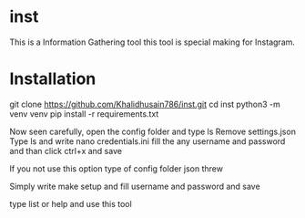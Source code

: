 # inst 
This is a Information Gathering tool 
this tool is special making for Instagram.

# Installation

git clone https://github.com/Khalidhusain786/inst.git
cd inst
python3 -m venv venv
pip install -r requirements.txt

Now seen carefully, open the config folder and  type ls
Remove  settings.json
Type ls and write nano credentials.ini
fill the any username and password and than click ctrl+x and save 

If you not use this option type of config folder json threw

Simply write make setup and fill username and password and save

type list or help and use this tool 
